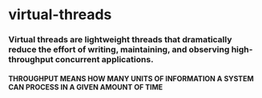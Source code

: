 # virtual-threads
### Virtual threads are lightweight threads that dramatically reduce the effort of writing, maintaining, and observing high-throughput concurrent applications.
#### THROUGHPUT MEANS HOW MANY UNITS OF INFORMATION A SYSTEM CAN PROCESS IN A GIVEN AMOUNT OF TIME